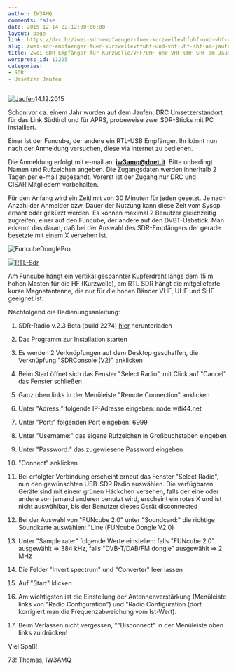 ```yaml
---
author: IW3AMQ
comments: false
date: 2015-12-14 22:12:00+00:00
layout: page
link: https://drc.bz/zwei-sdr-empfaenger-fuer-kurzwellevhfuhf-und-vhf-uhf-shf-am-jaufen-installiert/
slug: zwei-sdr-empfaenger-fuer-kurzwellevhfuhf-und-vhf-uhf-shf-am-jaufen-installiert
title: Zwei SDR-Empfänger für Kurzwelle/VHF/UHF und VHF-UHF-SHF am Jaufen installiert
wordpress_id: 11295
categories:
- SDR
- Umsetzer Jaufen
---
```


[![Jaufen](https://drc.bz/wp-content/uploads/2015/12/Jaufen-576x1024.jpg)](https://drc.bz/wp-content/uploads/2015/12/Jaufen.jpg)14.12.2015

Schon vor ca. einem Jahr wurden auf dem Jaufen, DRC Umsetzerstandort für das Link Südtirol und für APRS, probeweise zwei SDR-Sticks mit PC installiert.

Einer ist der Funcube, der andere ein RTL-USB Empfänger. Ihr könnt nun nach der Anmeldung versuchen, diese via Internet zu bedienen.

Die Anmeldung erfolgt mit e-mail an: **iw3amq@dnet.it**  Bitte unbedingt Namen und Rufzeichen angeben. Die Zugangsdaten werden innerhalb 2 Tagen per e-mail zugesandt. Vorerst ist der Zugang nur DRC und CISAR Mitgliedern vorbehalten.

Für den Anfang wird ein Zeitlimit von 30 Minuten für jeden gesetzt. Je nach Anzahl der Anmelder bzw. Dauer der Nutzung kann diese Zeit vom Sysop erhöht oder gekürzt werden. Es können maximal 2 Benutzer gleichzeitig zugreifen, einer auf den Funcube, der andere auf den DVBT-Usbstick. Man erkennt das daran, daß bei der Auswahl des SDR-Empfängers der gerade besetzte mit einem X versehen ist.

![FuncubeDonglePro](https://drc.bz/wp-content/uploads/2015/12/FuncubeDonglePro.jpg)

[![RTL-Sdr](https://drc.bz/wp-content/uploads/2015/12/RTL-Sdr.jpg)](https://drc.bz/wp-content/uploads/2015/12/RTL-Sdr.jpg)

Am Funcube hängt ein vertikal gespannter Kupferdraht längs dem 15 m hohen Masten für die HF (Kurzwelle), am RTL SDR hängt die mitgelieferte kurze Magnetantenne, die nur für die hohen Bänder VHF, UHF und SHF geeignet ist.

Nachfolgend die Bedienungsanleitung:



	
  1. SDR-Radio v.2.3 Beta (build 2274) [hier](https://www.dropbox.com/s/3jkfox2gk4pzlfg/SDR-RADIO-Pro_v2.3b2274.exe?dl=0) herunterladen

	
  2. Das Programm zur Installation starten

	
  3. Es werden 2 Verknüpfungen auf dem Desktop geschaffen, die Verknüpfung "SDRConsole (V2)" anklicken

	
  4. Beim Start öffnet sich das Fenster "Select Radio", mit Click auf "Cancel" das Fenster schließen

	
  5. Ganz oben links in der Menüleiste "Remote Connection" anklicken

	
  6. Unter "Adress:" folgende IP-Adresse eingeben: node.wifi44.net

	
  7. Unter "Port:" folgenden Port eingeben: 6999

	
  8. Unter "Username:" das eigene Rufzeichen in Großbuchstaben eingeben

	
  9. Unter "Password:" das zugewiesene Password eingeben

	
  10. "Connect" anklicken

	
  11. Bei erfolgter Verbindung erscheint erneut das Fenster "Select Radio", nun den gewünschten USB-SDR Radio auswählen. Die verfügbaren Geräte sind mit einem grünen Häckchen versehen, falls der eine oder andere von jemand anderen benutzt wird, erscheint ein rotes X und ist nicht auswählbar, bis der Benutzer dieses Gerät disconnected

	
  12. Bei der Auswahl von "FUNcube 2.0" unter "Soundcard:" die richtige Soundkarte auswählen: "Line (FUNcube Dongle V2.0)

	
  13. Unter "Sample rate:" folgende Werte einstellen: falls "FUNcube 2.0" ausgewählt => 384 kHz, falls "DVB-T/DAB/FM dongle" ausgewählt => 2 MHz

	
  14. Die Felder "Invert spectrum" und "Converter" leer lassen

	
  15. Auf "Start" klicken

	
  16. Am wichtigsten ist die Einstellung der Antennenverstärkung (Menüleiste links von "Radio Configuration") und "Radio Configuration (dort korrigiert man die Frequenzabweichung vom Ist-Wert).

	
  17. Beim Verlassen nicht vergessen, ""Disconnect" in der Menüleiste oben links zu drücken!


Viel Spaß!

73! Thomas, IW3AMQ
